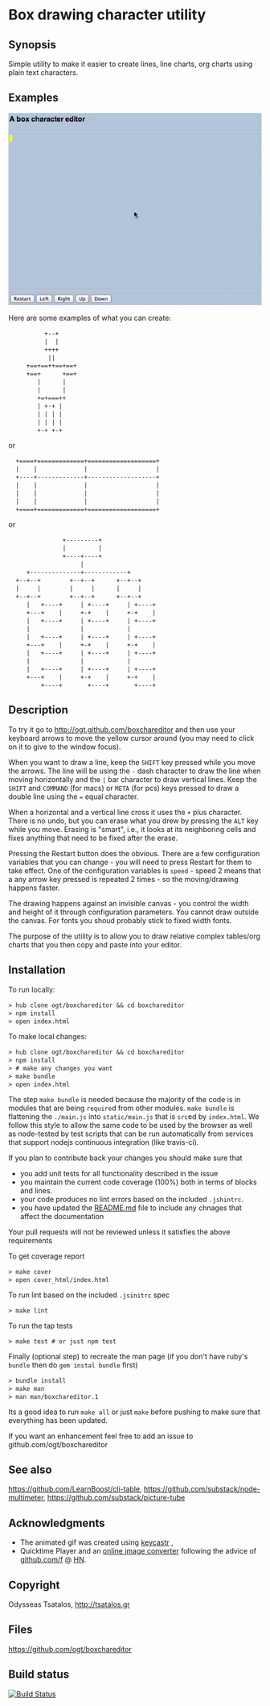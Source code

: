 Box drawing character utility
======================

## Synopsis

Simple utility to make it easier to create lines, line charts, org charts using plain text characters.

## Examples

![Example](resources/example.gif "Pressing Shift, Command and ALt arrows draws single double lines or erases")

Here are some examples of what you can create:

              +--+                                                              
              |  |                                                              
              ++++                                                              
               ||                                                               
         +==+==++==+==+                                                         
         +==+      +==+                                                         
            |      |                                                            
            |      |                                                            
            +=+===++                                                            
            | +-+ |                                                             
            | | | |                                                             
            | | | |                                                             
            +-+ +-+                                                             


or

                                                                               
      +====+=============+===================+                                  
      |    |             |                   |                                  
      +----+-------------+-------------------+                                  
      |    |             |                   |                                  
      |    |             |                   |                                  
      |    |             |                   |                                  
      +====+=============+===================+                                  
                          
or
                                                                                                                                                              
                   +---------+                                                                                                                                  
                   |         |                                                                                                                                  
                   +----+----+                                                                                                                                  
                        |                                                                                                                                       
         +--------------+------------+                                                                                                                          
      +--+--+        +--+--+      +--+--+                                                                                                                       
      |     |        |     |      |     |                                                                                                                       
      +--+--+        +--+--+      +--+--+                                                                                                                       
         |   +----+     | +----+     | +----+                                                                                                                   
         +---+    |     +-+    |     +-+    |                                                                                                                   
         |   +----+     | +----+     | +----+                                                                                                                   
         |              |            |              
         |   +----+     | +----+     | +----+                                                                                                                   
         +---+    |     +-+    |     +-+    |                                                                                                                   
         |   +----+     | +----+     | +----+                                                                                                                   
         |              |            |              
         |   +----+     | +----+     | +----+                                                                                                                   
         +---+    |     +-+    |     +-+    |                                                                                                                   
             +----+       +----+       +----+                                                                                                                   
                                                    

## Description

To try it go to http://ogt.github.com/boxchareditor
and then use your keyboard arrows to move the yellow cursor around (you may need to click on it to give to the window focus).

When you want to draw a line, keep the `SHIFT` key pressed while you move the arrows.
The line will be using the `-` dash character to draw the line when moving horizontally and the  `|` bar character 
to draw vertical lines.  Keep the `SHIFT`  and `COMMAND` (for macs) or `META` (for pcs) keys pressed to draw a double line using the `=` equal character.

When a horizontal and a vertical line cross it uses the `+` plus character. 
There is no undo, but you can erase what you drew by pressing the `ALT` key while you move. Erasing is "smart", i.e., it looks
at its neighboring cells and fixes anything that need to be fixed after the erase.

Pressing the Restart button does the obvious. 
There are a few configuration variables that you can change - you will need to press Restart for them to take effect.
One of the configuration variables is `speed` - speed 2 means that a any arrow key pressed is repeated 2 times - so the 
moving/drawing happens faster.

The drawing happens against an invisible canvas - you control the width and height of it through configuration parameters.
You cannot draw outside the canvas. 
For fonts you shoud probably stick to fixed width fonts.

The purpose of the utility is to allow you to draw relative complex tables/org charts 
that you then copy and paste into your editor.

## Installation 

To run locally:

    > hub clone ogt/boxchareditor && cd boxchareditor
    > npm install
    > open index.html

To make local changes:

    > hub clone ogt/boxchareditor && cd boxchareditor
    > npm install
    > # make any changes you want
    > make bundle 
    > open index.html

The step `make bundle` is needed because the majority of the code is in modules that are being `require`d from other modules.
`make bundle` is flattening the `./main.js` into `static/main.js` that is `src`ed by `index.html`.
We follow this style to allow the same code to be used by the browser as well as node-tested by test scripts that 
can be run automatically from services that support nodejs continuous integration (like travis-ci).

If you plan to contribute back your changes you should make sure that 
- you add unit tests for all functionality described in the issue
- you maintain the current code coverage (100%) both in terms of blocks and lines.
- your code produces no lint errors based on the included `.jshintrc`.
- you have updated the [README.md](README.md) file to include any chnages that affect the documentation

Your pull requests will not be reviewed unless it satisfies the above requirements
       

To get coverage report

    > make cover
    > open cover_html/index.html

To run lint based on the included `.jsinitrc` spec

    > make lint

To run the tap tests

    > make test # or just npm test

Finally (optional step) to recreate the man page (if you don't have ruby's `bundle` then do `gem instal bundle` first)

    > bundle install
    > make man
    > man man/boxchareditor.1

Its a good idea to run `make all` or just `make` before pushing to make sure that everything has been updated.

If you want an enhancement feel free to add an issue to github.com/ogt/boxchareditor

## See also 

https://github.com/LearnBoost/cli-table, 
https://github.com/substack/node-multimeter, 
https://github.com/substack/picture-tube

## Acknowledgments

- The animated gif was created using [keycastr](https://github.com/sdeken/keycastr/) , 
- Quicktime Player and an [online image converter](http://image.online-convert.com/convert-to-gif) following the advice of [github.com/f](https://github.com/f) @ [HN](https://news.ycombinator.com/item?id=5613652).

## Copyright

Odysseas Tsatalos, http://tsatalos.gr

## Files

https://github.com/ogt/boxchareditor

## Build status

[![Build Status](https://travis-ci.org/ogt/boxchareditor.png?branch=gh-pages)](https://travis-ci.org/ogt/boxchareditor)

